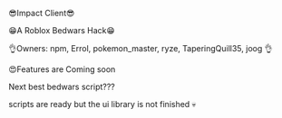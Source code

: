 😎Impact Client😎

😁A Roblox Bedwars Hack😁

👌Owners:
npm,
Errol,
pokemon_master,
ryze,
TaperingQuill35,
joog
👌

😍Features are Coming soon

Next best bedwars script???

scripts are ready but the ui library is not finished 💀
